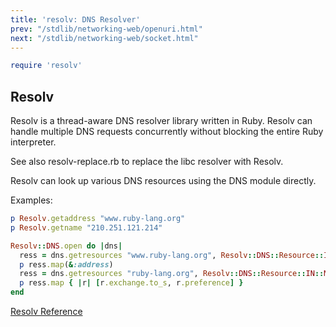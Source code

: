 ```yaml
---
title: 'resolv: DNS Resolver'
prev: "/stdlib/networking-web/openuri.html"
next: "/stdlib/networking-web/socket.html"
---
```



```ruby
require 'resolv'
```

## Resolv[](#resolv)

Resolv is a thread-aware DNS resolver library written in Ruby. Resolv
can handle multiple DNS requests concurrently without blocking the
entire Ruby interpreter.

See also resolv-replace.rb to replace the libc resolver with Resolv.

Resolv can look up various DNS resources using the DNS module directly.

Examples:


```ruby
p Resolv.getaddress "www.ruby-lang.org"
p Resolv.getname "210.251.121.214"

Resolv::DNS.open do |dns|
  ress = dns.getresources "www.ruby-lang.org", Resolv::DNS::Resource::IN::A
  p ress.map(&:address)
  ress = dns.getresources "ruby-lang.org", Resolv::DNS::Resource::IN::MX
  p ress.map { |r| [r.exchange.to_s, r.preference] }
end
```

<a href='https://ruby-doc.org/stdlib-2.6/libdoc/resolv/rdoc/Resolv.html'
class='ruby-doc remote' target='_blank'>Resolv Reference</a>

